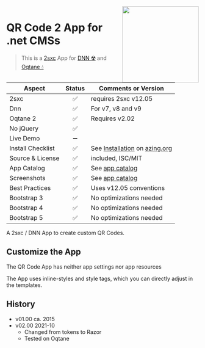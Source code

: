 <image src="app-icon.png" align="right" width="200px">

# QR Code 2 App for .net CMSs

> This is a [2sxc](https://2sxc.org) App for [DNN ☢️](https://www.dnnsoftware.com/) and [Oqtane 💧](https://www.oqtane.org/)

| Aspect              | Status | Comments or Version |
| ------------------- | :----: | ------------------- |
| 2sxc                | ✅    | requires 2sxc v12.05
| Dnn                 | ✅    | For v7, v8 and v9
| Oqtane 2            | ✅    | Requires v2.02
| No jQuery           | ✅    | 
| Live Demo           | ➖    |
| Install Checklist   | ✅    | See [Installation](https://azing.org/2sxc/r/TCmnZ17h) on [azing.org](https://azing.org/2sxc)
| Source & License    | ✅    | included, ISC/MIT
| App Catalog         | ✅    | See [app catalog](https://2sxc.org/en/apps/app/qr-code-app-for-dnn-dotnetnuke)
| Screenshots         | ✅    | See [app catalog](https://2sxc.org/en/apps/app/qr-code-app-for-dnn-dotnetnuke)
| Best Practices      | ✅    | Uses v12.05 conventions
| Bootstrap 3         | ✅    | No optimizations needed
| Bootstrap 4         | ✅    | No optimizations needed
| Bootstrap 5         | ✅    | No optimizations needed

A 2sxc / DNN App to create custom QR Codes.

## Customize the App

The QR Code App has neither app settings nor app resources

The App uses inline-styles and style tags, which you can directly adjust in the templates.

## History

* v01.00 ca. 2015
* v02.00 2021-10
    * Changed from tokens to Razor
    * Tested on Oqtane